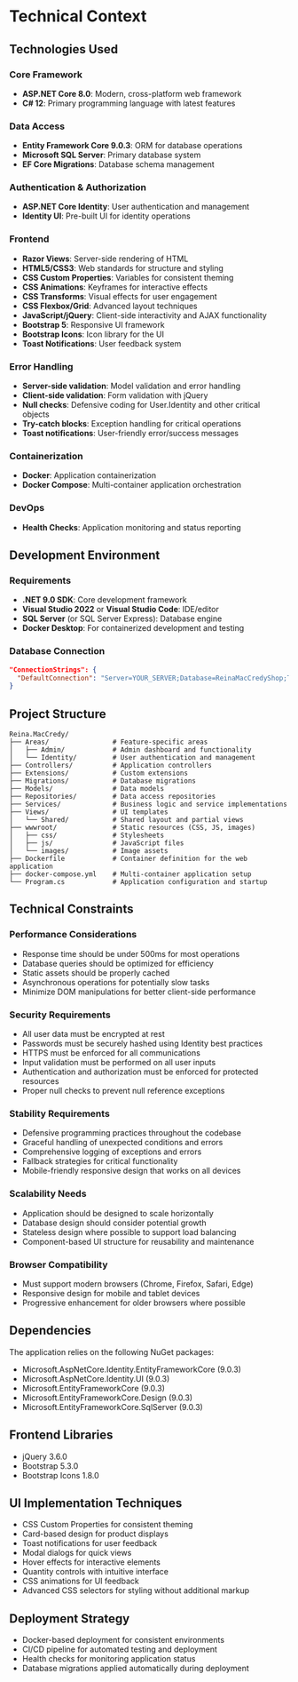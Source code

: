 # Technical Context

## Technologies Used

### Core Framework
- **ASP.NET Core 8.0**: Modern, cross-platform web framework
- **C# 12**: Primary programming language with latest features

### Data Access
- **Entity Framework Core 9.0.3**: ORM for database operations
- **Microsoft SQL Server**: Primary database system
- **EF Core Migrations**: Database schema management

### Authentication & Authorization
- **ASP.NET Core Identity**: User authentication and management
- **Identity UI**: Pre-built UI for identity operations

### Frontend
- **Razor Views**: Server-side rendering of HTML
- **HTML5/CSS3**: Web standards for structure and styling
- **CSS Custom Properties**: Variables for consistent theming
- **CSS Animations**: Keyframes for interactive effects
- **CSS Transforms**: Visual effects for user engagement
- **CSS Flexbox/Grid**: Advanced layout techniques
- **JavaScript/jQuery**: Client-side interactivity and AJAX functionality
- **Bootstrap 5**: Responsive UI framework
- **Bootstrap Icons**: Icon library for the UI
- **Toast Notifications**: User feedback system

### Error Handling
- **Server-side validation**: Model validation and error handling
- **Client-side validation**: Form validation with jQuery
- **Null checks**: Defensive coding for User.Identity and other critical objects
- **Try-catch blocks**: Exception handling for critical operations
- **Toast notifications**: User-friendly error/success messages

### Containerization
- **Docker**: Application containerization
- **Docker Compose**: Multi-container application orchestration

### DevOps
- **Health Checks**: Application monitoring and status reporting

## Development Environment

### Requirements
- **.NET 9.0 SDK**: Core development framework
- **Visual Studio 2022** or **Visual Studio Code**: IDE/editor
- **SQL Server** (or SQL Server Express): Database engine
- **Docker Desktop**: For containerized development and testing

### Database Connection
```json
"ConnectionStrings": {
  "DefaultConnection": "Server=YOUR_SERVER;Database=ReinaMacCredyShop;Trusted_Connection=True;MultipleActiveResultSets=true;TrustServerCertificate=True;"
}
```

## Project Structure
```
Reina.MacCredy/
├── Areas/                # Feature-specific areas
│   ├── Admin/            # Admin dashboard and functionality
│   └── Identity/         # User authentication and management
├── Controllers/          # Application controllers
├── Extensions/           # Custom extensions
├── Migrations/           # Database migrations
├── Models/               # Data models
├── Repositories/         # Data access repositories
├── Services/             # Business logic and service implementations
├── Views/                # UI templates
│   └── Shared/           # Shared layout and partial views
├── wwwroot/              # Static resources (CSS, JS, images)
│   ├── css/              # Stylesheets
│   ├── js/               # JavaScript files
│   └── images/           # Image assets
├── Dockerfile            # Container definition for the web application
├── docker-compose.yml    # Multi-container application setup
└── Program.cs            # Application configuration and startup
```

## Technical Constraints

### Performance Considerations
- Response time should be under 500ms for most operations
- Database queries should be optimized for efficiency
- Static assets should be properly cached
- Asynchronous operations for potentially slow tasks
- Minimize DOM manipulations for better client-side performance

### Security Requirements
- All user data must be encrypted at rest
- Passwords must be securely hashed using Identity best practices
- HTTPS must be enforced for all communications
- Input validation must be performed on all user inputs
- Authentication and authorization must be enforced for protected resources
- Proper null checks to prevent null reference exceptions

### Stability Requirements
- Defensive programming practices throughout the codebase
- Graceful handling of unexpected conditions and errors
- Comprehensive logging of exceptions and errors
- Fallback strategies for critical functionality
- Mobile-friendly responsive design that works on all devices

### Scalability Needs
- Application should be designed to scale horizontally
- Database design should consider potential growth
- Stateless design where possible to support load balancing
- Component-based UI structure for reusability and maintenance

### Browser Compatibility
- Must support modern browsers (Chrome, Firefox, Safari, Edge)
- Responsive design for mobile and tablet devices
- Progressive enhancement for older browsers where possible

## Dependencies
The application relies on the following NuGet packages:

- Microsoft.AspNetCore.Identity.EntityFrameworkCore (9.0.3)
- Microsoft.AspNetCore.Identity.UI (9.0.3)
- Microsoft.EntityFrameworkCore (9.0.3)
- Microsoft.EntityFrameworkCore.Design (9.0.3)
- Microsoft.EntityFrameworkCore.SqlServer (9.0.3)

## Frontend Libraries
- jQuery 3.6.0
- Bootstrap 5.3.0
- Bootstrap Icons 1.8.0

## UI Implementation Techniques
- CSS Custom Properties for consistent theming
- Card-based design for product displays
- Toast notifications for user feedback
- Modal dialogs for quick views
- Hover effects for interactive elements
- Quantity controls with intuitive interface
- CSS animations for UI feedback
- Advanced CSS selectors for styling without additional markup

## Deployment Strategy
- Docker-based deployment for consistent environments
- CI/CD pipeline for automated testing and deployment
- Health checks for monitoring application status
- Database migrations applied automatically during deployment 